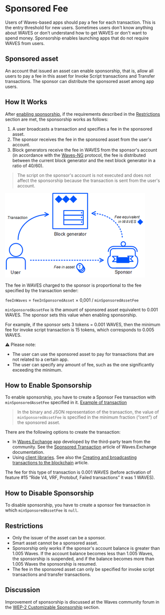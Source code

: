 # Sponsored Fee

Users of Waves-based apps should pay a fee for each transaction. This is the entry threshold for new users. Sometimes users don't know anything about WAVES or don't understand how to get WAVES or don't want to spend money. Sponsorship enables launching apps that do not require WAVES from users.

## Sponsored asset

An account that issued an asset can enable sponsorship, that is, allow all users to pay a fee in this asset for Invoke Script transactions and Transfer transactions. The sponsor can distribute the sponsored asset among app users.

## How It Works

After [enabling sponsorship](#how-to-enable-sponsorship), if the requirements described in the [Restrictions](#restrictions) section are met, the sponsorship works as follows:

1. A user broadcasts a transaction and specifies a fee in the sponsored asset.
2. The sponsor receives the fee in the sponsored asset from the user's account.
3. Block generators receive the fee in WAVES from the sponsor's account (in accordance with the [Waves-NG](/en/blockchain/waves-protocol/waves-ng-protocol) protocol, the fee is distributed between the current block generator and the next block generator in a ratio of 40/60).

> The script on the sponsor's account is not executed and does not affect the sponsorship because the transaction is sent from the user's account.

![](./_assets/sponsorship.png)

The fee in WAVES charged to the sponsor is proportional to the fee specified by the transaction sender:

`feeInWaves` = `feeInSponsoredAsset` × 0,001 / `minSponsoredAssetFee`

`minSponsoredAssetFee` is the amount of sponsored asset equivalent to 0.001 WAVES. The sponsor sets this value when enabling sponsorship.

For example, if the sponsor sets 3 tokens = 0.001 WAVES, then the minimum fee for invoke script transaction is 15 tokens, which corresponds to 0.005 WAVES.

:warning: Please note:

* The user can use the sponsored asset to pay for transactions that are not related to a certain app.
* The user can specify any amount of fee, such as the one significantly exceeding the minimum.

## How to Enable Sponsorship

To enable sponsorship, you have to create a Sponsor Fee transaction  with `minSponsoredAssetFee` specified in it. [Example of transaction](https://testnet.wavesexplorer.com/tx/5gHUMzmBfn4KP3tELzHtw3EYR947rzWUp5PuyF7hUW23)

> In the binary and JSON representation of the transaction, the value of `minSponsoredAssetFee` is specified in the minimum fraction (“cent”) of the sponsored asset.

There are the following options to create the transaction:
* In [Waves.Exchange](https://waves.exchange/) app developed by the third-party team from the community. See the [Sponsored Transaction](https://docs.waves.exchange/en/waves-exchange/waves-exchange-online-desktop/online-desktop-asset/online-desktop-sponsored-trx) article of Waves.Exchange documentation.
* Using [client libraries](/en/building-apps/waves-api-and-sdk/client-libraries/). See also the [Creating and broadcasting transactions to the blockchain](/en/building-apps/how-to/basic/transaction) article.

The fee for this type of transaction is 0.001 WAVES (before activation of feature #15 “Ride V4, VRF, Protobuf, Failed transactions” it was 1 WAVES).

## How to Disable Sponsorship

To disable sponsorship, you have to create a sponsor fee transaction in which `minSponsoredAssetFee` is `null`.

## Restrictions

* Only the issuer of the asset can be a sponsor.
* Smart asset cannot be a sponsored asset.
* Sponsorship only works if the sponsor's account balance is greater than 1.005 Waves. If the account balance becomes less than 1.005 Waves, the sponsorship is suspended, and if the balance becomes more than 1.005 Waves the sponsorship is resumed.
* The fee in the sponsored asset can only be specified for invoke script transactions and transfer transactions.

## Discussion

Improvement of sponsorship is discussed at the Waves community forum in the [WEP-2 Customizable Sponsorship](https://forum.waves.tech/t/wep-2-customizable-sponsorship/15880) section.

